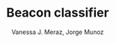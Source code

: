 ---
paperId: 16
author: Vanessa J. Meraz, Jorge Munoz
publicationauthor: Meraz, V. J. et al.
title: Beacon classifier
pdf: --
poster: Poster_Vanessa_Meraz
alt: --
type: Poster
topic: Machine Learning
subtopic: Applications
link: 
conference: icml
year: 2020
tags: icml-2020-np
location: Virtual
---